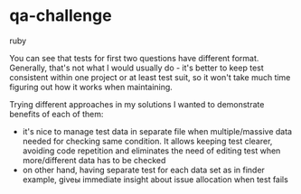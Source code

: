 # qa-challenge
ruby

You can see that tests for first two questions have different format. Generally, that's not what I would usually do - it's better to keep test consistent within one project or at least test suit, so it won't take much time figuring out how it works when maintaining.

Trying different approaches in my solutions I wanted to demonstrate benefits of each of them:
  - it's nice to manage test data in separate file when multiple/massive data needed for checking same condition. It allows keeping test clearer, avoiding code repetition and eliminates the need of editing test when more/different data has to be checked
  - on other hand, having separate test for each data set as in finder example, giveы immediate insight about issue allocation when test fails
